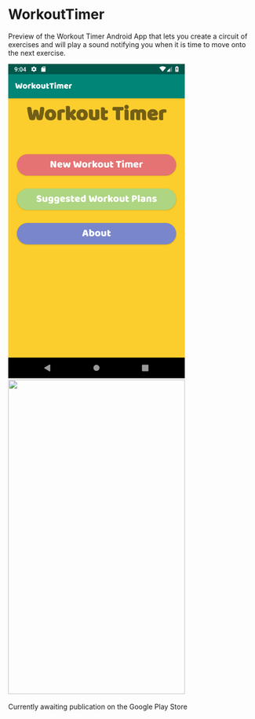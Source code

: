 # WorkoutTimer
Preview of the Workout Timer
Android App that lets you create a circuit of exercises and will play a sound notifying you when it is time to move onto the next exercise.

<img src="gifImages/WorkoutTimerMainScreen.png" width="360" height="640"> <img src="gifImages/workoutTimerNew.gif" width="360" height="640">

Currently awaiting publication on the Google Play Store
